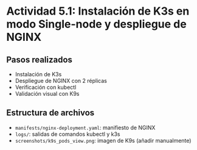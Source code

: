 # Actividad 5.1: Instalación de K3s en modo Single-node y despliegue de NGINX

## Pasos realizados
- Instalación de K3s
- Despliegue de NGINX con 2 réplicas
- Verificación con kubectl
- Validación visual con K9s

## Estructura de archivos
- `manifests/nginx-deployment.yaml`: manifiesto de NGINX
- `logs/`: salidas de comandos kubectl y k3s
- `screenshots/k9s_pods_view.png`: imagen de K9s (añadir manualmente)
